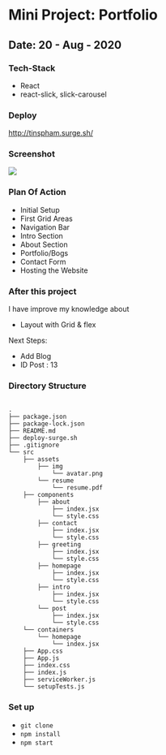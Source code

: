 # Mini Project: Portfolio

## Date: 20 - Aug - 2020

### Tech-Stack

- React
- react-slick, slick-carousel

### Deploy

http://tinspham.surge.sh/

### Screenshot

<img src="https://i.imgur.com/8wIFjsf.png"/>

### Plan Of Action

- Initial Setup
- First Grid Areas
- Navigation Bar
- Intro Section
- About Section
- Portfolio/Bogs
- Contact Form
- Hosting the Website

### After this project

I have improve my knowledge about

- Layout with Grid & flex

Next Steps:

- Add Blog
- ID Post : 13

### Directory Structure

```

.
├── package.json
├── package-lock.json
├── README.md
├── deploy-surge.sh
├── .gitignore
└── src
    ├── assets
        ├── img
            └── avatar.png
        └── resume
            └── resume.pdf
    ├── components
        ├── about
            ├── index.jsx
            └── style.css
        ├── contact
            ├── index.jsx
            └── style.css
        ├── greeting
            ├── index.jsx
            └── style.css
        ├── homepage
            ├── index.jsx
            └── style.css
        ├── intro
            ├── index.jsx
            └── style.css
        └── post
            ├── index.jsx
            └── style.css
    └── containers
        └── homepage
            └── index.jsx
    ├── App.css
    ├── App.js
    ├── index.css
    ├── index.js
    ├── serviceWorker.js
    └── setupTests.js
```

### Set up

- `git clone`
- `npm install`
- `npm start`
